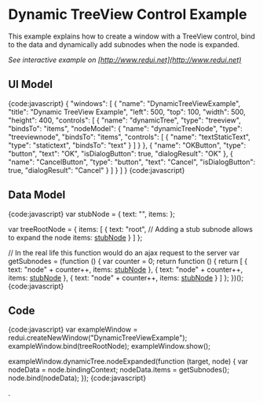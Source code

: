 # Dynamic TreeView Control Example

This example explains how to create a window with a TreeView control, bind to the data and dynamically add subnodes when the node is expanded.

_See interactive example on [http://www.redui.net](http://www.redui.net)_

## UI Model

{code:javascript}
{
    "windows": [
        {
            "name": "DynamicTreeViewExample",
            "title": "Dynamic TreeView Example",
            "left": 500,
            "top": 100,
            "width": 500,
            "height": 400,
            "controls": [
                {
                    "name": "dynamicTree",
                    "type": "treeview",
                    "bindsTo": "items",
                    "nodeModel": {
                        "name": "dynamicTreeNode",
                        "type": "treeviewnode",
                        "bindsTo": "items",
                        "controls": [
                            {
                                "name": "textStaticText",
                                "type": "statictext",
                                "bindsTo": "text"
                            }
                        ]
                    }
                },
                {
                    "name": "OKButton",
                    "type": "button",
                    "text": "OK",
                    "isDialogButton": true,
                    "dialogResult": "OK"
                },
                {
                    "name": "CancelButton",
                    "type": "button",
                    "text": "Cancel",
                    "isDialogButton": true,
                    "dialogResult": "Cancel"
                }
            ]
        }
    ]
}
{code:javascript}

## Data Model

{code:javascript}
var stubNode = {
	text: "",
	items: []()
};

var treeRootNode = {
	items: [
		{
			text: "root",
			// Adding a stub subnode allows to expand the node
			items: [stubNode](stubNode)
		}
	]
};

// In the real life this function would do an ajax request to the server
var getSubnodes = (function () {
	var counter = 0;
	return function () {
		return [
			{
				text: "node" + counter++,
				items: [stubNode](stubNode)
			},
			{
				text: "node" + counter++,
				items: [stubNode](stubNode)
			},
			{
				text: "node" + counter++,
				items: [stubNode](stubNode)
			}
		]
	};
})();
{code:javascript}

## Code

{code:javascript}
var exampleWindow = redui.createNewWindow("DynamicTreeViewExample");
exampleWindow.bind(treeRootNode);
exampleWindow.show();

exampleWindow.dynamicTree.nodeExpanded(function (target, node) {
	var nodeData = node.bindingContext;
	nodeData.items = getSubnodes();
	node.bind(nodeData);
});
{code:javascript}


.